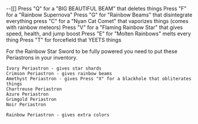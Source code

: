 --[[]
	Press "Q" for a "BIG BEAUTIFUL BEAM" that deletes things
	Press "F" for a "Rainbow Supernova"
	Press "G" for   "Rainbow Beams" that disintegrate everything 
	press "C" for a "Nyan Cat Comet" that vaporizes things (comes with rainbow meteors)
	Press "V" for a "Flaming Rainbow Star" that gives speed, health, and jump boost
	Press "E" for "Molten Rainbows" melts every thing
	Press "T" for forcefield that YEETS things

For the Rainbow Star Sword to be fully powered you need to put these Periastrons in your inventory.

	Ivory Periastron - gives star shards
	Crimson Periastron - gives rainbow beams
	Amethyst Periastron - gives Press "X" for a blackhole that obliterates things
	Chartreuse Periastron
	Azure Periastron
	Grimgold Periastron
	Noir Periastron 

	Rainbow Periastron - gives extra colors
